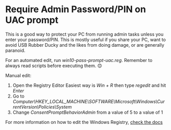 # Require Admin Password/PIN on UAC prompt

This is a good way to protect your PC from running admin tasks unless you enter your password/PIN. This is mostly useful if you share your PC, want to avoid USB Rubber Ducky and the likes from doing damage, or are generally paranoid.

For an automated edit, run _win10-pass-prompt-uac.reg_.
Remember to always read scripts before executing them. 😊

Manual edit:

1. Open the Registry Editor
   Easiest way is _Win + R_ then type _regedit_ and hit _Enter_
2. Go to _Computer\HKEY_LOCAL_MACHINE\SOFTWARE\Microsoft\Windows\CurrentVersion\Policies\System_
3. Change _ConsentPromptBehaviorAdmin_ from a value of 5 to a value of 1

For more information on how to edit the Windows Registry, [check the docs](https://support.microsoft.com/en-us/topic/how-to-add-modify-or-delete-registry-subkeys-and-values-by-using-a-reg-file-9c7f37cf-a5e9-e1cd-c4fa-2a26218a1a23)
